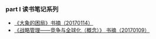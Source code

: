 ### part I 读书笔记系列
- [《大象的困局》书摘（20170114）](elephant_way_through.md)
- [《战略管理——竞争与全球化（概念）》 书摘（20170109）](stategy_globalize.md)
